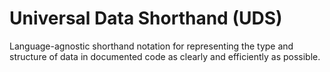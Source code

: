 # Universal Data Shorthand (UDS)
Language-agnostic shorthand notation for representing the type and 
structure of data in documented code as clearly and efficiently as 
possible.
